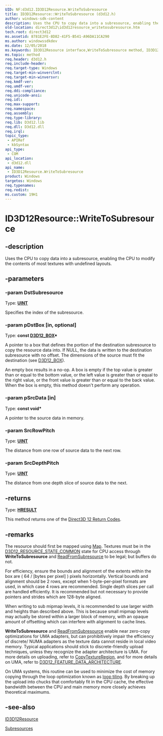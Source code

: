```yaml
---
UID: NF:d3d12.ID3D12Resource.WriteToSubresource
title: ID3D12Resource::WriteToSubresource (d3d12.h)
author: windows-sdk-content
description: Uses the CPU to copy data into a subresource, enabling the CPU to modify the contents of most textures with undefined layouts.
old-location: direct3d12\id3d12resource_writetosubresource.htm
tech.root: direct3d12
ms.assetid: 8781E2FE-8D82-41F5-B541-A96DA11CA290
ms.author: windowssdkdev
ms.date: 12/05/2018
ms.keywords: ID3D12Resource interface,WriteToSubresource method, ID3D12Resource.WriteToSubresource, ID3D12Resource::WriteToSubresource, WriteToSubresource, WriteToSubresource method, WriteToSubresource method,ID3D12Resource interface, d3d12/ID3D12Resource::WriteToSubresource, direct3d12.id3d12resource_writetosubresource
ms.topic: method
req.header: d3d12.h
req.include-header: 
req.target-type: Windows
req.target-min-winverclnt: 
req.target-min-winversvr: 
req.kmdf-ver: 
req.umdf-ver: 
req.ddi-compliance: 
req.unicode-ansi: 
req.idl: 
req.max-support: 
req.namespace: 
req.assembly: 
req.type-library: 
req.lib: D3d12.lib
req.dll: D3d12.dll
req.irql: 
topic_type:
 - APIRef
 - kbSyntax
api_type:
 - COM
api_location:
 - d3d12.dll
api_name:
 - ID3D12Resource.WriteToSubresource
product: Windows
targetos: Windows
req.typenames: 
req.redist: 
ms.custom: 19H1
---
```


# ID3D12Resource::WriteToSubresource


## -description


Uses the CPU to copy data into a subresource, enabling the CPU to modify the contents of most textures with undefined layouts.


## -parameters




### -param DstSubresource

Type: <b><a href="https://docs.microsoft.com/windows/desktop/WinProg/windows-data-types">UINT</a></b>

Specifies the index of the subresource.
          


### -param pDstBox [in, optional]

Type: <b>const <a href="https://docs.microsoft.com/windows/desktop/api/d3d12/ns-d3d12-d3d12_box">D3D12_BOX</a>*</b>

A pointer to a box that defines the portion of the destination subresource to copy the resource data into.
              If NULL, the data is written to the destination subresource with no offset.
              The dimensions of the source must fit the destination (see
              <a href="https://docs.microsoft.com/windows/desktop/api/d3d12/ns-d3d12-d3d12_box">D3D12_BOX</a>).
            

An empty box results in a no-op.
              A box is empty if the top value is greater than or equal to the bottom value, or the left value is greater than or equal to the right value, 
				  or the front value is greater than or equal to the back value.
              When the box is empty, this method doesn't perform any operation.
            


### -param pSrcData [in]

Type: <b>const void*</b>

A pointer to the source data in memory.
          


### -param SrcRowPitch

Type: <b><a href="https://docs.microsoft.com/windows/desktop/WinProg/windows-data-types">UINT</a></b>

The distance from one row of source data to the next row. 


### -param SrcDepthPitch

Type: <b><a href="https://docs.microsoft.com/windows/desktop/WinProg/windows-data-types">UINT</a></b>

The distance from one depth slice of source data to the next.
          


## -returns



Type: <b><a href="https://docs.microsoft.com/previous-versions/windows/desktop/legacy/hh437604(v=vs.85)">HRESULT</a></b>

This method returns one of the <a href="https://docs.microsoft.com/windows/desktop/direct3d12/d3d12-graphics-reference-returnvalues">Direct3D 12 Return Codes</a>.
          




## -remarks



The resource should first be mapped using
          <a href="https://docs.microsoft.com/windows/desktop/api/d3d12/nf-d3d12-id3d12resource-map">Map</a>. Textures must be in the <a href="https://docs.microsoft.com/windows/desktop/api/d3d12/ne-d3d12-d3d12_resource_states">D3D12_RESOURCE_STATE_COMMON</a> state for CPU access through <b>WriteToSubresource</b> and <a href="https://docs.microsoft.com/windows/desktop/api/d3d12/nf-d3d12-id3d12resource-readfromsubresource">ReadFromSubresource</a> to be legal; but buffers do not.

For efficiency, ensure the bounds and alignment of the extents within the box are ( 64 / [bytes per pixel] ) pixels horizontally.
          Vertical bounds and alignment should be 2 rows, except when 1-byte-per-pixel formats are used, in which case 4 rows are recommended.
          Single depth slices per call are handled efficiently.
          It is recommended but not necessary to provide pointers and strides which are 128-byte aligned.
        

When writing to sub mipmap levels, it is recommended to use larger width and heights than described above.
          This is because small mipmap levels may actually be stored within a larger block of memory, with an opaque amount of offsetting which can interfere with alignment to cache lines.
        

<b>WriteToSubresource</b> and <a href="https://docs.microsoft.com/windows/desktop/api/d3d12/nf-d3d12-id3d12resource-readfromsubresource">ReadFromSubresource</a> enable near zero-copy optimizations for UMA adapters, but can prohibitively impair the efficiency of discrete/ NUMA adapters as the texture data cannot reside in local video memory. Typical applications should stick to discrete-friendly upload techniques, unless they recognize the adapter architecture is UMA. For more details on uploading, refer to <a href="https://docs.microsoft.com/windows/desktop/api/d3d12/nf-d3d12-id3d12graphicscommandlist-copytextureregion">CopyTextureRegion</a>, and for more details on UMA, refer to <a href="https://docs.microsoft.com/windows/desktop/api/d3d12/ns-d3d12-d3d12_feature_data_architecture">D3D12_FEATURE_DATA_ARCHITECTURE</a>. 

On UMA systems, this routine can be used to minimize the cost of memory copying through the loop optimization known as <a href="https://en.wikipedia.org/wiki/Loop_tiling">loop tiling</a>. By breaking up the upload into chucks that comfortably fit in the CPU cache, the effective bandwidth between the CPU and main memory more closely achieves theoretical maximums.





## -see-also




<a href="https://docs.microsoft.com/windows/desktop/api/d3d12/nn-d3d12-id3d12resource">ID3D12Resource</a>



<a href="https://docs.microsoft.com/windows/desktop/direct3d12/subresources">Subresources</a>
 

 

